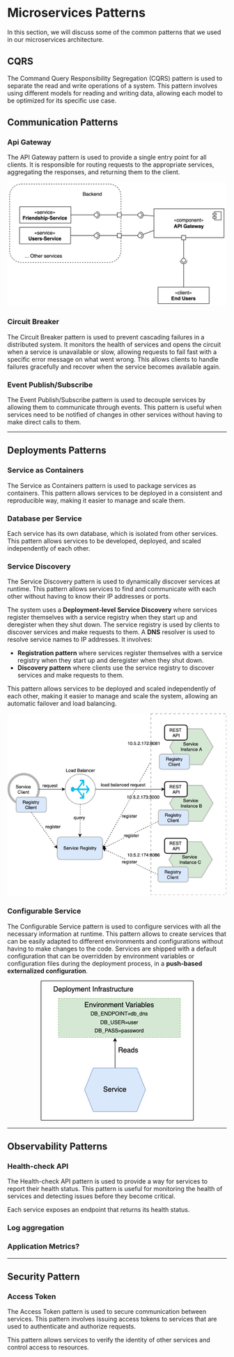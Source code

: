 # Microservices Patterns

In this section, we will discuss some of the common patterns that we used in our microservices architecture.

## CQRS

The Command Query Responsibility Segregation (CQRS) pattern is used to separate the read and write operations of a system. This pattern involves using different models for reading and writing data, allowing each model to be optimized for its specific use case.

## Communication Patterns

### Api Gateway

The API Gateway pattern is used to provide a single entry point for all clients. It is responsible for routing requests to the appropriate services, aggregating the responses, and returning them to the client.

![API Gateway](./img/patterns/api-gateway.jpg)

### Circuit Breaker

The Circuit Breaker pattern is used to prevent cascading failures in a distributed system. It monitors the health of services and opens the circuit when a service is unavailable or slow, allowing requests to fail fast with a specific error message on what went wrong.
This allows clients to handle failures gracefully and recover when the service becomes available again.

### Event Publish/Subscribe

The Event Publish/Subscribe pattern is used to decouple services by allowing them to communicate through events. This pattern is useful when services need to be notified of changes in other services without having to make direct calls to them.

---

## Deployments Patterns

### Service as Containers

The Service as Containers pattern is used to package services as containers. This pattern allows services to be deployed in a consistent and reproducible way, making it easier to manage and scale them.

### Database per Service

Each service has its own database, which is isolated from other services. This pattern allows services to be developed, deployed, and scaled independently of each other.

### Service Discovery

The Service Discovery pattern is used to dynamically discover services at runtime. This pattern allows services to find and communicate with each other without having to know their IP addresses or ports.

The system uses a **Deployment-level Service Discovery** where services register themselves with a service registry when they start up and deregister when they shut down. The service registry is used by clients to discover services and make requests to them.
A **DNS** resolver is used to resolve service names to IP addresses.
It involves:
- **Registration pattern** where services register themselves with a service registry when they start up and deregister when they shut down.
- **Discovery pattern** where clients use the service registry to discover services and make requests to them.

This pattern allows services to be deployed and scaled independently of each other, making it easier to manage and scale the system, allowing an automatic failover and load balancing.

![Service Discovery](./img/patterns/server-side-service-discovery.png)

### Configurable Service

The Configurable Service pattern is used to configure services with all the necessary information at runtime.
This pattern allows to create services that can be easily adapted to different environments and configurations without having to make changes to the code.
Services are shipped with a default configuration that can be overridden by environment variables or configuration files during the deployment process, in a **push-based externalized configuration**.

<div align="center">
    <img src="./img/patterns/configuration-pattern.jpg" alt="Configurable Service">
</div>

---

## Observability Patterns

### Health-check API

The Health-check API pattern is used to provide a way for services to report their health status. This pattern is useful for monitoring the health of services and detecting issues before they become critical.

Each service exposes an endpoint that returns its health status. 

### Log aggregation

### Application Metrics?

---

## Security Pattern

### Access Token

The Access Token pattern is used to secure communication between services. This pattern involves issuing access tokens to services that are used to authenticate and authorize requests.

This pattern allows services to verify the identity of other services and control access to resources.
